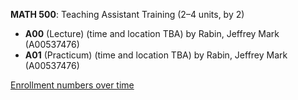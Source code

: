 **MATH 500**: Teaching Assistant Training (2–4 units, by 2)

- **A00** (Lecture) (time and location TBA) by Rabin, Jeffrey Mark (A00537476)
- **A01** (Practicum) (time and location TBA) by Rabin, Jeffrey Mark (A00537476)

[Enrollment numbers over time](./MATH500.tsv)
